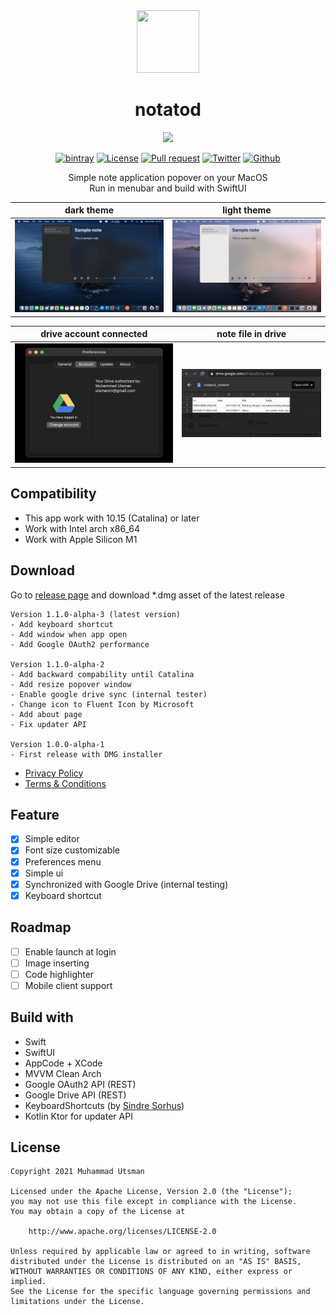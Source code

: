 <div align="center">
  <img src="https://i.ibb.co/2Wq0495/ic-launcher.png" width="100" height="100"/>

  <h1 align="center">notatod</h1>
</div>

<p align="center">
  <img src="https://images.unsplash.com/photo-1505968409348-bd000797c92e?ixid=MXwxMjA3fDB8MHxwaG90by1wYWdlfHx8fGVufDB8fHw%3D&ixlib=rb-1.2.1&auto=format&fit=crop&w=800&q=80"/>
</p>

<p align="center">
  <a href="#"><img alt="bintray" src="https://badgen.net/badge/macOS/10.15/blue?icon=apple"></a>
  <a href="LICENSE"><img alt="License" src="https://img.shields.io/badge/License-Apache%202.0-blue.svg"></a>
  <a href="https://github.com/utsmannn/notatod/pulls"><img alt="Pull request" src="https://img.shields.io/badge/PRs-welcome-brightgreen.svg?style=flat"></a>
  <a href="https://twitter.com/utsmannn"><img alt="Twitter" src="https://img.shields.io/twitter/follow/utsmannn"></a>
  <a href="https://github.com/utsmannn"><img alt="Github" src="https://img.shields.io/github/followers/utsmannn?label=follow&style=social"></a>
  <p align="center">Simple note application popover on your MacOS<br>Run in menubar and build with SwiftUI</p>
</p>

|dark theme|light theme|
|---|---|
|![](images/img1.png)|![](images/img2.png)|

|drive account connected|note file in drive|
|---|---|
|![](images/img3.png)|![](images/img4.png)|

## Compatibility
- This app work with 10.15 (Catalina) or later
- Work with Intel arch x86_64
- Work with Apple Silicon M1

## Download
Go to [release page](https://github.com/utsmannn/notatod/releases) and download *.dmg asset of the latest release
```
Version 1.1.0-alpha-3 (latest version)
- Add keyboard shortcut
- Add window when app open
- Add Google OAuth2 performance

Version 1.1.0-alpha-2
- Add backward compability until Catalina
- Add resize popover window
- Enable google drive sync (internal tester)
- Change icon to Fluent Icon by Microsoft
- Add about page
- Fix updater API

Version 1.0.0-alpha-1
- First release with DMG installer
```

- [Privacy Policy](https://utsmannn.github.io/notatod/privacy-policy)
- [Terms & Conditions](https://utsmannn.github.io/notatod/terms-and-conditions)

## Feature
- [x] Simple editor
- [x] Font size customizable
- [x] Preferences menu
- [x] Simple ui
- [x] Synchronized with Google Drive (internal testing)
- [x] Keyboard shortcut

## Roadmap
- [ ] Enable launch at login
- [ ] Image inserting
- [ ] Code highlighter
- [ ] Mobile client support

## Build with
- Swift
- SwiftUI
- AppCode + XCode
- MVVM Clean Arch
- Google OAuth2 API (REST)
- Google Drive API (REST)
- KeyboardShortcuts (by [Sindre Sorhus](https://github.com/sindresorhus/KeyboardShortcuts))
- Kotlin Ktor for updater API

## License
```
Copyright 2021 Muhammad Utsman

Licensed under the Apache License, Version 2.0 (the "License");
you may not use this file except in compliance with the License.
You may obtain a copy of the License at

    http://www.apache.org/licenses/LICENSE-2.0

Unless required by applicable law or agreed to in writing, software
distributed under the License is distributed on an "AS IS" BASIS,
WITHOUT WARRANTIES OR CONDITIONS OF ANY KIND, either express or implied.
See the License for the specific language governing permissions and
limitations under the License.
```